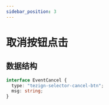 ```yaml
---
sidebar_position: 3
---
```


# 取消按钮点击

## 数据结构

```typescript
interface EventCancel {
  type: "tezign-selector-cancel-btn";
  msg: string;
}
```
